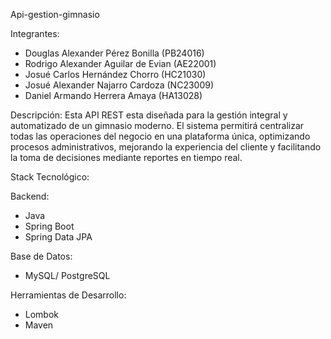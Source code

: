  Api-gestion-gimnasio

 Integrantes:
- Douglas Alexander Pérez Bonilla (PB24016)
- Rodrigo Alexander Aguilar de Evian (AE22001)
- Josué Carlos Hernández Chorro (HC21030)
- Josué Alexander Najarro Cardoza (NC23009)
- Daniel Armando Herrera Amaya (HA13028)

Descripción: 
Esta API REST esta diseñada para la gestión integral y automatizado de un gimnasio moderno. El sistema permitirá centralizar todas las operaciones del negocio en una plataforma única, optimizando procesos administrativos, mejorando la experiencia del cliente y facilitando la toma de decisiones mediante reportes en tiempo real.
  
Stack Tecnológico:

Backend:
- Java 
- Spring Boot
- Spring Data JPA

Base de Datos:
- MySQL/ PostgreSQL

Herramientas de Desarrollo:
- Lombok
- Maven



